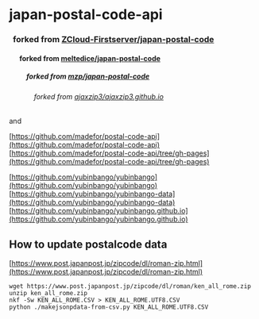 # japan-postal-code-api

### &nbsp; forked from [ZCloud-Firstserver/japan-postal-code](https://github.com/ZCloud-Firstserver/japan-postal-code)
#### &nbsp;&emsp; forked from [meltedice/japan-postal-code](https://github.com/meltedice/japan-postal-code)
##### &nbsp;&emsp;&emsp; forked from [mzp/japan-postal-code](https://github.com/mzp/japan-postal-code)
###### &nbsp;&emsp;&emsp;&emsp; forked from [ajaxzip3/ajaxzip3.github.io](https://github.com/ajaxzip3/ajaxzip3.github.io)

and

[https://github.com/madefor/postal-code-api](https://github.com/madefor/postal-code-api)  
[https://github.com/madefor/postal-code-api/tree/gh-pages](https://github.com/madefor/postal-code-api/tree/gh-pages)  

[https://github.com/yubinbango/yubinbango](https://github.com/yubinbango/yubinbango)  
[https://github.com/yubinbango/yubinbango-data](https://github.com/yubinbango/yubinbango-data)  
[https://github.com/yubinbango/yubinbango.github.io](https://github.com/yubinbango/yubinbango.github.io)  

[]()  

## How to update postalcode data

[https://www.post.japanpost.jp/zipcode/dl/roman-zip.html](https://www.post.japanpost.jp/zipcode/dl/roman-zip.html)
```
wget https://www.post.japanpost.jp/zipcode/dl/roman/ken_all_rome.zip
unzip ken_all_rome.zip
nkf -Sw KEN_ALL_ROME.CSV > KEN_ALL_ROME.UTF8.CSV
python ./makejsonpdata-from-csv.py KEN_ALL_ROME.UTF8.CSV
```

